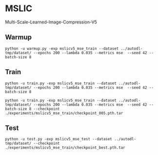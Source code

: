 # MSLIC

Multi-Scale-Learned-Image-Compression-V5


## Warmup

```
python -u warmup.py -exp mslicv5_mse_train --dataset ../autodl-tmp/dataset/ --epochs 200 --lambda 0.035 --metrics mse  --seed 42 --batch-size 8
```

## Train

```
python -u train.py -exp mslicv5_mse_train --dataset ../autodl-tmp/dataset/ --epochs 200 --lambda 0.035 --metrics mse  --seed 42 --batch-size 8
```

```
python -u train.py -exp mslicv5_mse_train --dataset ../autodl-tmp/dataset/ --epochs 200 --lambda 0.035 --metrics mse  --seed 42 --batch-size 8 --checkpoint ./experiments/mslicv5_mse_train/checkpoint_005.pth.tar
```

## Test

```
python -u test.py -exp mslicv5_mse_test --dataset ../autodl-tmp/dataset/ --checkpoint ./experiments/mslicv5_mse_train/checkpoint_best.pth.tar
```